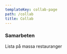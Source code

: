 ```yaml
---
templateKey: collab-page
path: /collab
title: Collab
---
```

### Samarbeten

Lista på massa restauranger